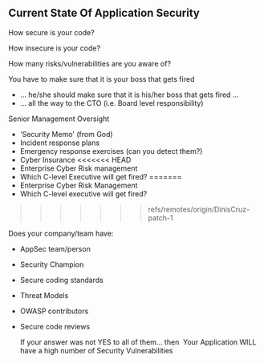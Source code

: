 ## Current State Of Application Security

How secure is your code?

How insecure is your code?

How many risks/vulnerabilities are you aware of?

You have to make sure that it is your boss that gets fired
  - … he/she should make sure that it is his/her boss that gets fired …
  - … all the way to the CTO  (i.e. Board level responsibility)

Senior Management Oversight

- ‘Security Memo' (from God)
- Incident response plans
- Emergency response exercises (can you detect them?)
- Cyber Insurance
<<<<<<< HEAD
- Enterprise Cyber Risk management
- Which C-level Executive will get fired?
=======
- Enterprise Cyber Risk Management
- Which C-level executive will get fired?
>>>>>>> refs/remotes/origin/DinisCruz-patch-1


Does your company/team have:
- AppSec team/person
- Security Champion
- Secure coding standards
- Threat Models
- OWASP contributors
- Secure code reviews

  If your answer was not YES to all of them... then  Your Application WILL have a high number of Security Vulnerabilities
